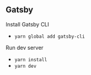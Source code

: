## Gatsby
Install Gatsby CLI
- `yarn global add gatsby-cli`

Run dev server
- `yarn install`
- `yarn dev`
